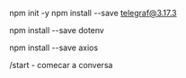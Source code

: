 npm init -y
npm install --save telegraf@3.17.3

npm install --save dotenv

npm install --save axios

/start - comecar a conversa